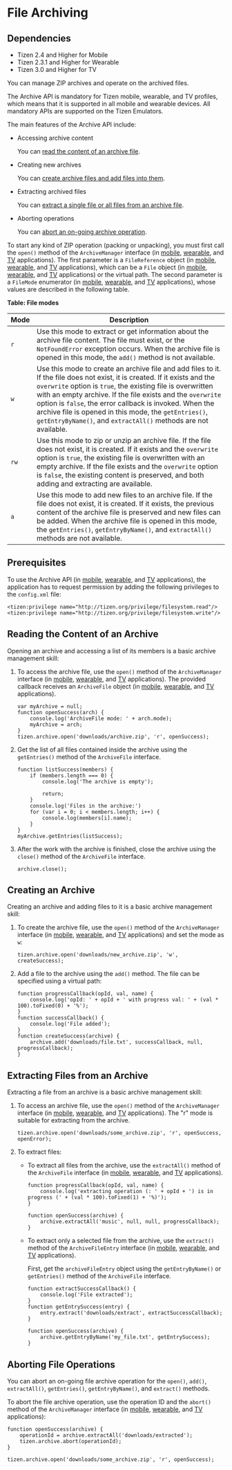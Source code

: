 # File Archiving

## Dependencies

- Tizen 2.4 and Higher for Mobile
- Tizen 2.3.1 and Higher for Wearable
- Tizen 3.0 and Higher for TV

You can manage ZIP archives and operate on the archived files.

The Archive API is mandatory for Tizen mobile, wearable, and TV profiles, which means that it is supported in all mobile and wearable devices. All mandatory APIs are supported on the Tizen Emulators.

The main features of the Archive API include:

- Accessing archive content   

  You can [read the content of an archive file](./data/file-archiving-w.md#read).

- Creating new archives	

  You can [create archive files and add files into them](./data/file-archiving-w.md#create).

- Extracting archived files	

  You can [extract a single file or all files from an archive file](./data/file-archiving-w.md#extract).

- Aborting operations	

  You can [abort an on-going archive operation](./data/file-archiving-w.md#abort).

To start any kind of ZIP operation (packing or unpacking), you must first call the `open()` method of the `ArchiveManager` interface (in [mobile](../../../../org.tizen.web.apireference/html/device_api/mobile/tizen/archive.html#ArchiveManager), [wearable](../../../../org.tizen.web.apireference/html/device_api/wearable/tizen/archive.html#ArchiveManager), and [TV](../../../../org.tizen.web.apireference/html/device_api/tv/tizen/archive.html#ArchiveManager) applications). The first parameter is a `FileReference` object (in [mobile](../../../../org.tizen.web.apireference/html/device_api/mobile/tizen/archive.html#FileReference), [wearable](../../../../org.tizen.web.apireference/html/device_api/wearable/tizen/archive.html#FileReference), and [TV](../../../../org.tizen.web.apireference/html/device_api/tv/tizen/archive.html#FileReference) applications), which can be a `File` object (in [mobile](../../../../org.tizen.web.apireference/html/device_api/mobile/tizen/filesystem.html#File), [wearable](../../../../org.tizen.web.apireference/html/device_api/wearable/tizen/filesystem.html#File), and [TV](../../../../org.tizen.web.apireference/html/device_api/tv/tizen/filesystem.html#File) applications) or the virtual path. The second parameter is a `FileMode` enumerator (in [mobile](../../../../org.tizen.web.apireference/html/device_api/mobile/tizen/filesystem.html#FileMode), [wearable](../../../../org.tizen.web.apireference/html/device_api/wearable/tizen/filesystem.html#FileMode), and [TV](../../../../org.tizen.web.apireference/html/device_api/tv/tizen/filesystem.html#FileMode) applications), whose values are described in the following table.

**Table: File modes**

| Mode | Description                              |
| ---- | ---------------------------------------- |
| `r`  | Use this mode to extract or get information about the archive file content.     The file must exist, or the `NotFoundError` exception occurs.     When the archive file is opened in this mode, the `add()` method is not available. |
| `w`  | Use this mode to create an archive file and add files to it.     If the file does not exist, it is created. If it exists and the `overwrite` option is `true`, the existing file is overwritten with an empty archive. If the file exists and the `overwrite` option is `false`, the error callback is invoked.     When the archive file is opened in this mode, the `getEntries()`, `getEntryByName()`, and `extractAll()` methods are not available. |
| `rw` | Use this mode to zip or unzip an archive file.     If the file does not exist, it is created. If it exists and the `overwrite` option is `true`, the existing file is overwritten with an empty archive. If the file exists and the `overwrite` option is `false`, the existing content is preserved, and both adding and extracting are available. |
| `a`  | Use this mode to add new files to an archive file.     If the file does not exist, it is created. If it exists, the previous content of the archive file is preserved and new files can be added.     When the archive file is opened in this mode, the `getEntries()`, `getEntryByName()`, and `extractAll()` methods are not available. |

## Prerequisites

To use the Archive API (in [mobile](../../../../org.tizen.web.apireference/html/device_api/mobile/tizen/archive.html), [wearable](../../../../org.tizen.web.apireference/html/device_api/wearable/tizen/archive.html), and [TV](../../../../org.tizen.web.apireference/html/device_api/tv/tizen/archive.html) applications), the application has to request permission by adding the following privileges to the `config.xml` file:

```
<tizen:privilege name="http://tizen.org/privilege/filesystem.read"/>
<tizen:privilege name="http://tizen.org/privilege/filesystem.write"/>
```

## Reading the Content of an Archive

Opening an archive and accessing a list of its members is a basic archive management skill:

1. To access the archive file, use the `open()` method of the `ArchiveManager` interface (in [mobile](../../../../org.tizen.web.apireference/html/device_api/mobile/tizen/archive.html#ArchiveManager), [wearable](../../../../org.tizen.web.apireference/html/device_api/wearable/tizen/archive.html#ArchiveManager), and [TV](../../../../org.tizen.web.apireference/html/device_api/tv/tizen/archive.html#ArchiveManager) applications). The provided callback receives an `ArchiveFile` object (in [mobile](../../../../org.tizen.web.apireference/html/device_api/mobile/tizen/archive.html#ArchiveFile), [wearable](../../../../org.tizen.web.apireference/html/device_api/wearable/tizen/archive.html#ArchiveFile), and [TV](../../../../org.tizen.web.apireference/html/device_api/tv/tizen/archive.html#ArchiveFile) applications).

   ```
   var myArchive = null;
   function openSuccess(arch) {
       console.log('ArchiveFile mode: ' + arch.mode);
       myArchive = arch;
   }
   tizen.archive.open('downloads/archive.zip', 'r', openSuccess);
   ```

2. Get the list of all files contained inside the archive using the `getEntries()` method of the `ArchiveFile` interface.

   ```
   function listSuccess(members) {
       if (members.length === 0) {
           console.log('The archive is empty');

           return;
       }
       console.log('Files in the archive:')
       for (var i = 0; i < members.length; i++) {
           console.log(members[i].name);
       }
   }
   myArchive.getEntries(listSuccess);
   ```

3. After the work with the archive is finished, close the archive  using the `close()` method of the `ArchiveFile` interface.

   ```
   archive.close();
   ```

## Creating an Archive

Creating an archive and adding files to it is a basic archive management skill:

1. To create the archive file, use the `open()` method of the `ArchiveManager` interface (in [mobile](../../../../org.tizen.web.apireference/html/device_api/mobile/tizen/archive.html#ArchiveManager), [wearable](../../../../org.tizen.web.apireference/html/device_api/wearable/tizen/archive.html#ArchiveManager), and [TV](../../../../org.tizen.web.apireference/html/device_api/tv/tizen/archive.html#ArchiveManager) applications) and set the mode as `w`:

   ```
   tizen.archive.open('downloads/new_archive.zip', 'w', createSuccess);
   ```

2. Add a file to the archive using the `add()` method. The file can be specified using a virtual path:

   ```
   function progressCallback(opId, val, name) {
       console.log('opId: ' + opId + ' with progress val: ' + (val * 100).toFixed(0) + '%');
   }
   function successCallback() {
       console.log('File added');
   }
   function createSuccess(archive) {
       archive.add('downloads/file.txt', successCallback, null, progressCallback);
   }
   ```

## Extracting Files from an Archive

Extracting a file from an archive is a basic archive management skill:

1. To access an archive file, use the `open()` method of the `ArchiveManager` interface (in [mobile](../../../../org.tizen.web.apireference/html/device_api/mobile/tizen/archive.html#ArchiveManager), [wearable](../../../../org.tizen.web.apireference/html/device_api/wearable/tizen/archive.html#ArchiveManager), and [TV](../../../../org.tizen.web.apireference/html/device_api/tv/tizen/archive.html#ArchiveManager) applications). The "r" mode is suitable for extracting from the archive.

   ```
   tizen.archive.open('downloads/some_archive.zip', 'r', openSuccess, openError);
   ```

2. To extract files:

   - To extract all files from the archive, use the `extractAll()` method of the `ArchiveFile` interface (in [mobile](../../../../org.tizen.web.apireference/html/device_api/mobile/tizen/archive.html#ArchiveFile), [wearable](../../../../org.tizen.web.apireference/html/device_api/wearable/tizen/archive.html#ArchiveFile), and [TV](../../../../org.tizen.web.apireference/html/device_api/tv/tizen/archive.html#ArchiveFile) applications).

     ```
     function progressCallback(opId, val, name) {
         console.log('extracting operation (: ' + opId + ') is in progress (' + (val * 100).toFixed(1) + '%)');
     }

     function openSuccess(archive) {
         archive.extractAll('music', null, null, progressCallback);
     }
     ```

   - To extract only a selected file from the archive, use the `extract()` method of the `ArchiveFileEntry` interface (in [mobile](../../../../org.tizen.web.apireference/html/device_api/mobile/tizen/archive.html#ArchiveFileEntry), [wearable](../../../../org.tizen.web.apireference/html/device_api/wearable/tizen/archive.html#ArchiveFileEntry), and [TV](../../../../org.tizen.web.apireference/html/device_api/tv/tizen/archive.html#ArchiveFileEntry) applications).

     First, get the `archiveFileEntry` object using the `getEntryByName()` or `getEntries()` method of the `ArchiveFile` interface.

     ```
     function extractSuccessCallback() {
         console.log('File extracted');
     }
     function getEntrySuccess(entry) {
         entry.extract('downloads/extract', extractSuccessCallback);
     }

     function openSuccess(archive) {
         archive.getEntryByName('my_file.txt', getEntrySuccess);
     }
     ```

## Aborting File Operations

You can abort an on-going file archive operation for the `open()`, `add()`, `extractAll()`, `getEntries()`, `getEntryByName()`, and `extract()` methods.

To abort the file archive operation, use the operation ID and the `abort()` method of the `ArchiveManager` interface (in [mobile](../../../../org.tizen.web.apireference/html/device_api/mobile/tizen/archive.html#ArchiveManager), [wearable](../../../../org.tizen.web.apireference/html/device_api/wearable/tizen/archive.html#ArchiveManager), and [TV](../../../../org.tizen.web.apireference/html/device_api/tv/tizen/archive.html#ArchiveManager) applications):

```
function openSuccess(archive) {
    operationId = archive.extractAll('downloads/extracted');
    tizen.archive.abort(operationId);
}

tizen.archive.open('downloads/some_archive.zip', 'r', openSuccess);
```